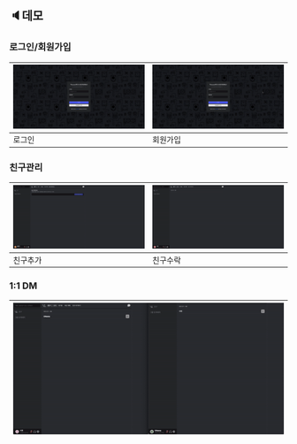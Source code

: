 ## 🔈데모

### 로그인/회원가입

| ![로그인](docs/assets/login.gif) | ![회원가입](docs/assets/register.gif) |
| -------------------------------------------- | ------------------------------------------------- |
| 로그인                                       | 회원가입                                          |

### 친구관리

| ![친구추가](docs/assets/freind-request.gif) | ![친구수락](docs/assets/freind-accept.gif) |
| ----------------------------------------------------- | -------------------------------------------------------- |
| 친구추가                                              | 친구수락                                                 |


### 1:1 DM

| ![1:1 채팅](docs/assets/chat-DM.gif) |
| ----------------------------------------------------- |
